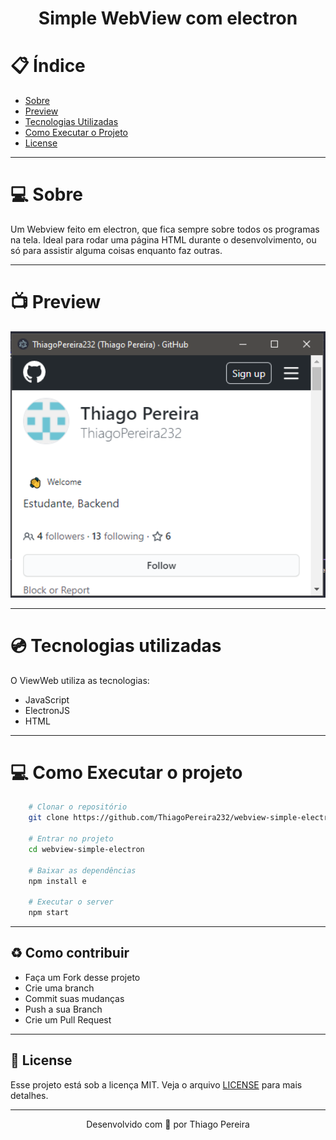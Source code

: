 <h1 align="center">
    <p>Simple WebView com electron</p>
</h1>

# :clipboard: Índice

- [Sobre](#sobre)
- [Preview](#preview)
- [Tecnologias Utilizadas](#tecnologias-utilizadas)
- [Como Executar o Projeto](#executar)
- [License](#license)

---

<a id="sobre">

# :computer: Sobre

Um Webview feito em electron, que fica sempre sobre todos os programas na tela. Ideal para rodar uma página HTML durante o desenvolvimento, ou só para assistir alguma coisas enquanto faz outras.

---

<a id="preview">

# :tv: Preview

<div align="center">
    <img src="imgs/preview.png" width="900px" height="auto">
</div>

---

<a id="tecnologias-utilizadas">

# :cd: Tecnologias utilizadas

O ViewWeb utiliza as tecnologias:

- JavaScript
- ElectronJS
- HTML

---
 
<a id="executar">

# :computer: Como Executar o projeto

```bash
    # Clonar o repositório
    git clone https://github.com/ThiagoPereira232/webview-simple-electron

    # Entrar no projeto
    cd webview-simple-electron

    # Baixar as dependências
    npm install e

    # Executar o server
    npm start
```

---

<a id="contribuir"></a>

## :recycle: Como contribuir

- Faça um Fork desse projeto
- Crie uma branch
- Commit suas mudanças
- Push a sua Branch
- Crie um Pull Request

---


<a id="license"><a>

## :memo: License

Esse projeto está sob a licença MIT. Veja o arquivo [LICENSE](LICENSE) para mais detalhes.

---

<p align="center">
    Desenvolvido com 💜 por Thiago Pereira
</p>
